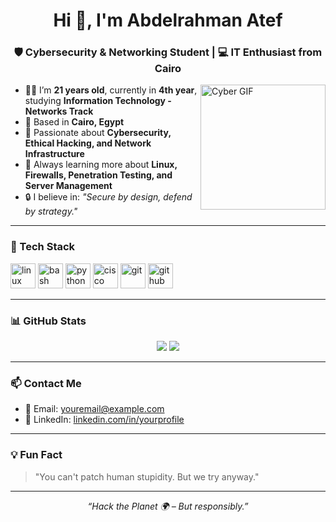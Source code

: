 <!-- GitHub Profile: README.md -->

<h1 align="center">Hi 👋, I'm Abdelrahman Atef</h1>
<h3 align="center">🛡️ Cybersecurity & Networking Student | 💻 IT Enthusiast from Cairo</h3>

<img align="right" alt="Cyber GIF" height="200" src="https://media.giphy.com/media/AeUcmWquujOVC/giphy.gif" />

- 👨‍🎓 I’m **21 years old**, currently in **4th year**, studying **Information Technology - Networks Track**
- 📍 Based in **Cairo, Egypt**
- 🧠 Passionate about **Cybersecurity, Ethical Hacking, and Network Infrastructure**
- 🌱 Always learning more about **Linux, Firewalls, Penetration Testing, and Server Management**
- 🔒 I believe in: _"Secure by design, defend by strategy."_

---

### 🧰 Tech Stack
<p align="left">
  <img src="https://cdn.jsdelivr.net/gh/devicons/devicon/icons/linux/linux-original.svg" height="40" alt="linux" />
  <img src="https://cdn.jsdelivr.net/gh/devicons/devicon/icons/bash/bash-original.svg" height="40" alt="bash" />
  <img src="https://cdn.jsdelivr.net/gh/devicons/devicon/icons/python/python-original.svg" height="40" alt="python" />
  <img src="https://cdn.jsdelivr.net/gh/devicons/devicon/icons/cisco/cisco-original.svg" height="40" alt="cisco" />
  <img src="https://cdn.jsdelivr.net/gh/devicons/devicon/icons/git/git-original.svg" height="40" alt="git" />
  <img src="https://cdn.jsdelivr.net/gh/devicons/devicon/icons/github/github-original.svg" height="40" alt="github" />
</p>

---

### 📊 GitHub Stats
<p align="center">
  <img src="https://github-readme-stats.vercel.app/api?username=YourGitHubUsername&show_icons=true&theme=tokyonight" />
  <img src="https://github-readme-stats.vercel.app/api/top-langs/?username=YourGitHubUsername&layout=compact&theme=tokyonight" />
</p>

---

### 📫 Contact Me
- 📧 Email: youremail@example.com
- 💼 LinkedIn: [linkedin.com/in/yourprofile](https://linkedin.com/in/yourprofile)

---

### 💡 Fun Fact
> "You can't patch human stupidity. But we try anyway."

---

<!-- Optional Dark Quote -->
<p align="center"><i>“Hack the Planet 🌍 – But responsibly.”</i></p>
